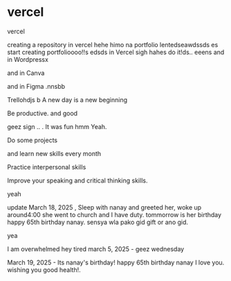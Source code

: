 # vercel
vercel

creating a repository in vercel hehe
himo na portfolio lentedseawdssds
es
start creating portfolioooo!!s
edsds
in Vercel sigh
hahes
do it!ds..
eeens
and in Wordpressx

and in Canva

and in Figma .nnsbb

Trellohdjs
b
A new day is a new beginning

Be productive. and good 

geez sign ..
.
It was fun
hmm
Yeah.

Do some projects

and learn new skills every month

Practice interpersonal skills

Improve your speaking and critical thinking skills.

yeah

update
March 18, 2025 , Sleep with nanay and greeted her, woke up around4:00 she went to church and I have duty. tommorrow is her birthday happy 65th birthday nanay. sensya wla pako gid gift or ano gid.

yea

I am overwhelmed 
hey
tired march 5, 2025 - geez wednesday 

March 19, 2025 - Its nanay's birthday! happy 65th birthday nanay I love you. wishing you good health!.
